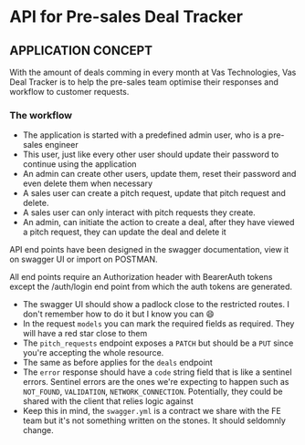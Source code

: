 # API for Pre-sales Deal Tracker

## APPLICATION CONCEPT

With the amount of deals comming in every month at Vas Technologies, Vas Deal Tracker is to help the pre-sales team optimise their responses and workflow to customer requests.

### The workflow

- The application is started with a predefined admin user, who is a pre-sales engineer
- This user, just like every other user should update their password to continue using the application
- An admin can create other users, update them, reset their password and even delete them when necessary
- A sales user can create a pitch request, update that pitch request and delete.
- A sales user can only interact with pitch requests they create.
- An admin, can initiate the action to create a deal, after they have viewed a pitch request, they can update the deal and delete it

API end points have been designed in the swagger documentation, view it on swagger UI or import on POSTMAN.

All end points require an Authorization header with BearerAuth tokens except the /auth/login end point from which the auth tokens are generated.

<!-- # FIXME: -->
<!-- Done.... -->
<!-- And for the last statment, I get you man 100 -->
- The swagger UI should show a padlock close to the restricted routes. I don't remember how to do it but I know you can 😄
- In the request `models` you can mark the required fields as required. They will have a red star close to them
- The `pitch_requests` endpoint exposes a `PATCH` but should be a `PUT` since you're accepting the whole resource.
- The same as before applies for the `deals` endpoint
- The `error` response should have a `code` string field that is like a sentinel errors. Sentinel errors are the ones we're expecting to happen such as `NOT_FOUND`, `VALIDATION`, `NETWORK_CONNECTION`. Potentially, they could be shared with the client that relies logic against
- Keep this in mind, the `swagger.yml` is a contract we share with the FE team but it's not something written on the stones. It should seldomnly change.
